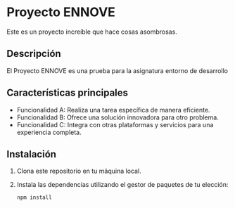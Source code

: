 # Proyecto ENNOVE

Este es un proyecto increíble que hace cosas asombrosas.

## Descripción

El Proyecto ENNOVE es una prueba para la asignatura entorno de desarrollo

## Características principales

- Funcionalidad A: Realiza una tarea específica de manera eficiente.
- Funcionalidad B: Ofrece una solución innovadora para otro problema.
- Funcionalidad C: Integra con otras plataformas y servicios para una experiencia completa.

## Instalación

1. Clona este repositorio en tu máquina local.
2. Instala las dependencias utilizando el gestor de paquetes de tu elección:

   ```bash
   npm install
